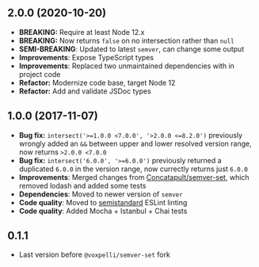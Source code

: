 ## 2.0.0 (2020-10-20)

* **BREAKING:** Require at least Node 12.x
* **BREAKING:** Now returns `false` on no intersection rather than `null`
* **SEMI-BREAKING**: Updated to latest `semver`, can change some output
* **Improvements**: Expose TypeScript types
* **Improvements**: Replaced two unmaintained dependencies with in project code
* **Refactor:** Modernize code base, target Node 12
* **Refactor:** Add and validate JSDoc types

## 1.0.0 (2017-11-07)

* **Bug fix:** `intersect('>=1.0.0 <7.0.0', '>2.0.0 <=8.2.0')` previously wrongly added an `&&` between upper and lower resolved version range, now returns `>2.0.0 <7.0.0`
* **Bug fix:** `intersect('6.0.0', '>=6.0.0')` previously returned a duplicated `6.0.0` in the version range, now currectly returns just `6.0.0`
* **Improvements**: Merged changes from [Concatapult/semver-set](https://github.com/Concatapult/semver-set), which removed lodash and added some tests
* **Dependencies**: Moved to newer version of `semver`
* **Code quality**: Moved to [semistandard](https://github.com/Flet/eslint-config-semistandard) ESLint linting
* **Code quality**: Added Mocha + Istanbul + Chai tests

## 0.1.1

* Last version before `@voxpelli/semver-set` fork
